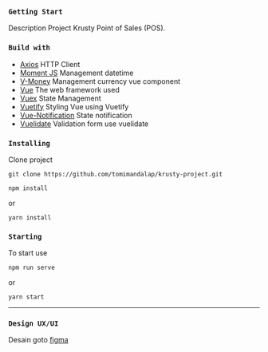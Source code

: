 ### ```Getting Start```

Description Project Krusty Point of Sales (POS).

### ```Build with```
- [Axios](https://www.npmjs.com/package/axios) HTTP Client
- [Moment JS](https://momentjs.com/) Management datetime
- [V-Money](https://www.npmjs.com/package/v-money) Management currency vue component
- [Vue](https://vuejs.org/v2/guide/) The web framework used
- [Vuex](https://www.npmjs.com/package/vuex) State Management
- [Vuetify](https://vuetifyjs.com/en/getting-started/installation/#vue-cli-install) Styling Vue using Vuetify
- [Vue-Notification](https://www.npmjs.com/package/vue-notification) State notification
- [Vuelidate](https://vuelidate.js.org/#sub-basic-form) Validation form use vuelidate


### ```Installing```
Clone project 
```
git clone https://github.com/tomimandalap/krusty-project.git
```
```
npm install
```
or
```
yarn install
```

### ```Starting```
To start use
```
npm run serve
```
or
```
yarn start
```

---

### ```Design UX/UI```
Desain goto [figma](https://www.figma.com/file/zNhaMlxh7L8C8YSX3ujw8X/krusty-POS)
